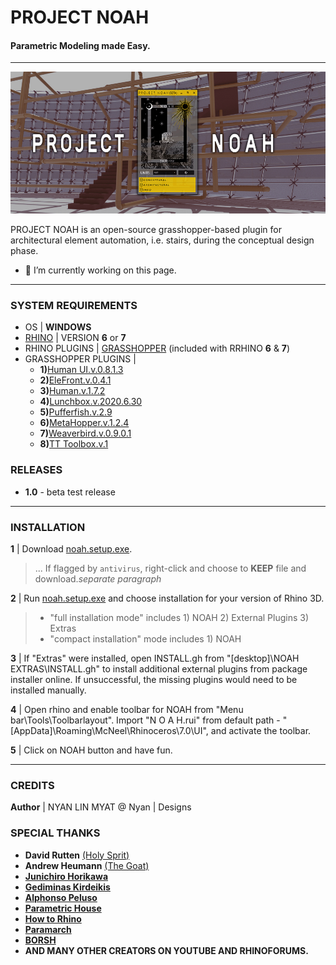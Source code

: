 # PROJECT NOAH
#### Parametric Modeling made Easy.

---

![Parametric Modeling made Easy.](https://github.com/NyanDesigns/NOAH/blob/main/v.1.0/SourceFiles/IMAGES/BannerEdit.jpg)

PROJECT NOAH is an open-source grasshopper-based plugin for architectural element automation, i.e. stairs, during the conceptual design phase.

- 🔭 I’m currently working on this page. 


---

### SYSTEM REQUIREMENTS

- OS | __WINDOWS__
- [RHINO](https://www.rhino3d.com/download/) | VERSION __6__ or __7__
- RHINO PLUGINS | [GRASSHOPPER](https://www.grasshopper3d.com/page/download-1) (included with RRHINO __6__ & __7__)
- GRASSHOPPER PLUGINS | 
  - __1)__[Human UI.v.0.8.1.3](https://www.food4rhino.com/app/human-ui) 
  - __2)__[EleFront.v.0.4.1](https://www.food4rhino.com/app/elefront) 
  - __3)__[Human.v.1.7.2](https://www.food4rhino.com/app/human) 
  - __4)__[Lunchbox.v.2020.6.30](https://www.food4rhino.com/app/lunchbox) 
  - __5)__[Pufferfish.v.2.9](https://www.food4rhino.com/app/pufferfish) 
  - __6)__[MetaHopper.v.1.2.4](https://www.food4rhino.com/app/metahopper) 
  - __7)__[Weaverbird.v.0.9.0.1](https://www.giuliopiacentino.com/weaverbird/) 
  - __8)__[TT Toolbox.v.1](https://www.food4rhino.com/app/tt-toolbox)

### RELEASES

- __1.0__ - beta test release

---

### INSTALLATION

__1__ | Download [noah.setup.exe](https://github.com/NyanDesigns/NOAH/blob/main/v.1.0/noah-setup.exe).
> ... If flagged by `antivirus`, right-click and choose to __KEEP__ file and download.*separate paragraph*

__2__ | Run [noah.setup.exe](https://github.com/NyanDesigns/NOAH/blob/main/v.1.0/noah-setup.exe) and choose installation for your version of Rhino 3D.
> - "full installation mode" includes 1) NOAH 2) External Plugins 3) Extras 
> - "compact installation" mode includes 1) NOAH

__3__ | If "Extras" were installed, open INSTALL.gh from "[desktop]\NOAH EXTRAS\INSTALL.gh" to install additional external plugins from package installer online. If unsuccessful, the missing plugins would need to be installed manually.

__4__ | Open rhino and enable toolbar for NOAH from "Menu bar\Tools\Toolbarlayout". Import "N O A H.rui" from default path - "[AppData]\Roaming\McNeel\Rhinoceros\7.0\UI", and activate the toolbar.

__5__ | Click on NOAH button and have fun.

---

### CREDITS

__Author__ | NYAN LIN MYAT @ Nyan | Designs

### SPECIAL THANKS
- __David Rutten__ [(Holy Sprit)](https://www.youtube.com/user/DavidMTRutten)
- __Andrew Heumann__ [(The Goat)](https://www.youtube.com/channel/UCxBNmThLKmkzCcJLtgJBqYg)
- [__Junichiro Horikawa__](https://www.youtube.com/channel/UC5NStd0QmACnWs9DzqJ3vHg)
- [__Gediminas Kirdeikis__](https://www.youtube.com/user/Gediminas3)
- [__Alphonso Peluso__](https://www.youtube.com/user/vertexdigitaldesign)
- [__Parametric House__](https://www.youtube.com/c/ParametricHouse/videos)
- [__How to Rhino__](https://www.youtube.com/channel/UCwImuwbI4lKk544-FS7A2Yw)
- [__Paramarch__](https://www.youtube.com/channel/UCk-taU3sDSSyM6qehAJmTRg)
- [__BORSH__](http://borsh.pro/)
- __AND MANY OTHER CREATORS ON YOUTUBE AND RHINOFORUMS.__
